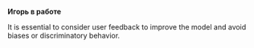 **Игорь в работе**




 It is essential to consider user feedback to improve the model and avoid biases or discriminatory behavior.
